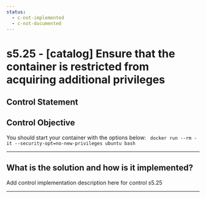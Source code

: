 ```yaml
---
status:
  - c-not-implemented
  - c-not-documented
---
```


# s5.25 - \[catalog\] Ensure that  the container is restricted from acquiring additional privileges

## Control Statement

## Control Objective

You should start your container with the options below:  ```  docker run --rm -it --security-opt=no-new-privileges ubuntu bash  ```

______________________________________________________________________

## What is the solution and how is it implemented?

Add control implementation description here for control s5.25

______________________________________________________________________

